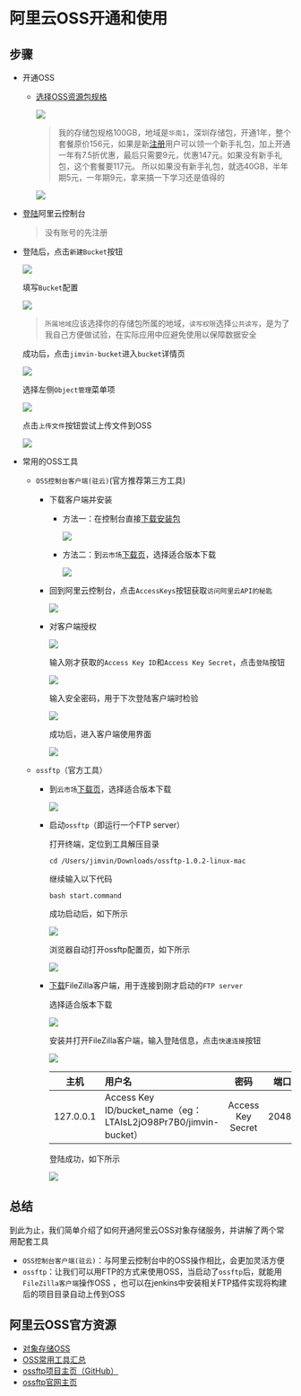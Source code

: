 # 阿里云OSS开通和使用

## 步骤
- 开通OSS

  - [选择OSS资源包规格](https://common-buy.aliyun.com/?commodityCode=ossbag#/buy?request=%7B%22region%22:%22cn-shanghai%22,%20%22ossbag_type%22:%22storage%22,%20%22ossbag_spec%22:%221024%22,%20%22ord_time%22:%226:Month%22%7D)
    
    ![][ossPrice]

    > 我的存储包规格100GB，地域是`华南1`，深圳存储包，开通1年，整个套餐原价156元，如果是新[注册](https://account.aliyun.com/register/register.htm?spm=5176.doc32190.419246.1.AtoOqI)用户可以领一个新手礼包，加上开通一年有7.5折优惠，最后只需要9元，优惠147元。如果没有新手礼包，这个套餐要117元。
      所以如果没有新手礼包，就选40GB，半年期5元，一年期9元，拿来搞一下学习还是值得的

    ![][myOssPrice]

- [登陆](https://home.console.aliyun.com/?spm=5176.7933691.416540.20.mSbanm)阿里云控制台

  > 没有账号的先注册

- 登陆后，点击`新建Bucket`按钮
  
  ![][createBucket]

  填写`Bucket`配置

  ![][newOssBucket]

  > `所属地域`应该选择你的存储包所属的地域，`读写权限`选择`公共读写`，是为了我自己方便做试验，在实际应用中应避免使用以保障数据安全

  成功后，点击`jimvin-bucket`进入`bucket`详情页
  
  ![][checkBucket]

  选择左侧`Object管理`菜单项

  ![][objectManage]

  点击`上传文件`按钮尝试上传文件到OSS

  ![][uploadFile]
  
- 常用的OSS工具
  
  - `OSS控制台客户端(驻云)`(官方推荐第三方工具)
    - 下载客户端并安装
      - 方法一：在控制台直接[下载安装包](http://gosspublic.alicdn.com/ossclient_v1.1.6-mac.zip?spm=5176.2020520105.113.3.r00g24&file=ossclient_v1.1.6-mac.zip)
    
        ![][downloadOssTool]

      - 方法二：到`云市场`[下载页](https://help.aliyun.com/document_detail/32204.html?spm=5176.doc44075.2.1.sBur1r)，选择适合版本下载
    
        ![][downloadOssTool2]

    - 回到阿里云控制台，点击`AccessKeys`按钮获取`访问阿里云API的秘匙`

      ![][getSecret]
     
    - 对客户端授权

      ![][ossClientConfig]

      输入刚才获取的`Access Key ID`和`Access Key Secret`，点击`登陆`按钮
      
      ![][accessOssClientTool]

      输入安全密码，用于下次登陆客户端时检验

      ![][setOssClientPwd]

      成功后，进入客户端使用界面

      ![][sccessLoginOssClent]

  - `ossftp`（官方工具）
    - 到`云市场`[下载页](https://help.aliyun.com/document_detail/32190.html?spm=5176.doc44075.2.8.N9vrTf)，选择适合版本下载
    
      ![][downLoadOssftp]

    - 启动`ossftp`（即运行一个FTP server）
      
      打开终端，定位到工具解压目录

      ```shell
      cd /Users/jimvin/Downloads/ossftp-1.0.2-linux-mac
      ```
      
      继续输入以下代码

      ```shell
      bash start.command
      ```

      成功启动后，如下所示

      ![][succesStartOssftp]

      浏览器自动打开ossftp配置页，如下所示

      ![][succesStartOssftp2]

    - [下载](https://filezilla-project.org/?spm=5176.doc32190.2.3.1kC2PZ)FileZilla客户端，用于连接到刚才启动的`FTP server`
      
      选择适合版本下载

      ![][downloadFilezilla]

      安装并打开FileZilla客户端，输入登陆信息，点击`快速连接`按钮

      ![][loginOssftpByFilezilla]

      |主机|用户名|密码|端口|
      |---|:---|:---:|---:|
      |127.0.0.1|Access Key ID/bucket_name（eg：LTAIsL2jO98Pr7B0/jimvin-bucket）|Access Key Secret|2048|

      登陆成功，如下所示

      ![][successLoginOssftpByFilezilla]

## 总结
   到此为止，我们简单介绍了如何开通阿里云OSS对象存储服务，并讲解了两个常用配套工具
   - `OSS控制台客户端(驻云)`：与阿里云控制台中的OSS操作相比，会更加灵活方便
   - `ossftp`：让我们可以用FTP的方式来使用OSS，当启动了`ossftp`后，就能用`FileZilla客户端`操作OSS
      ，也可以在jenkins中安装相关FTP插件实现将构建后的项目目录自动上传到OSS

## 阿里云OSS官方资源
  - [对象存储OSS](https://www.aliyun.com/product/oss/?spm=5176.8142029.418687.8.6BcYhs)
  - [OSS常用工具汇总](https://help.aliyun.com/document_detail/44075.html?spm=5176.product31815.3.1.3ZGONV)
  - [ossftp项目主页（GitHub）](https://github.com/aliyun/oss-ftp)
  - [ossftp官网主页](https://help.aliyun.com/document_detail/32190.html)

[ossPrice]: https://raw.githubusercontent.com/blackstone86/learn-jenkins/master/assets/oss_price.png
[myOssPrice]: https://raw.githubusercontent.com/blackstone86/learn-jenkins/master/assets/my_oss_price.png     
[createBucket]: https://raw.githubusercontent.com/blackstone86/learn-jenkins/master/assets/create-bucket.png     
[newOssBucket]: https://raw.githubusercontent.com/blackstone86/learn-jenkins/master/assets/new-oss-bucket.png     
[checkBucket]: https://raw.githubusercontent.com/blackstone86/learn-jenkins/master/assets/check-bucket.png     
[objectManage]: https://raw.githubusercontent.com/blackstone86/learn-jenkins/master/assets/object_manage.png
[uploadFile]: https://raw.githubusercontent.com/blackstone86/learn-jenkins/master/assets/upload_file.png
[downloadOssTool]: https://raw.githubusercontent.com/blackstone86/learn-jenkins/master/assets/download_oss_tool.png
[downloadOssTool2]: https://raw.githubusercontent.com/blackstone86/learn-jenkins/master/assets/download_oss_tool_2.png
[ossClientConfig]: https://raw.githubusercontent.com/blackstone86/learn-jenkins/master/assets/ossclient_config.png
[getSecret]: https://raw.githubusercontent.com/blackstone86/learn-jenkins/master/assets/get_secret.png
[accessOssClientTool]: https://raw.githubusercontent.com/blackstone86/learn-jenkins/master/assets/access_oss_client_tool.png
[setOssClientPwd]: https://raw.githubusercontent.com/blackstone86/learn-jenkins/master/assets/set_oss_client_pwd.png
[sccessLoginOssClent]: https://raw.githubusercontent.com/blackstone86/learn-jenkins/master/assets/sccess_login_oss_clent.png
[downLoadOssftp]: https://raw.githubusercontent.com/blackstone86/learn-jenkins/master/assets/down_load_ossftp.png
[succesStartOssftp]: https://raw.githubusercontent.com/blackstone86/learn-jenkins/master/assets/succes_start_ossftp.png
[succesStartOssftp2]: https://raw.githubusercontent.com/blackstone86/learn-jenkins/master/assets/succes_start_ossftp2.png
[downloadFilezilla]: https://raw.githubusercontent.com/blackstone86/learn-jenkins/master/assets/download_filezilla.png
[loginOssftpByFilezilla]: https://raw.githubusercontent.com/blackstone86/learn-jenkins/master/assets/login_ossftp_by_filezilla.png
[successLoginOssftpByFilezilla]: https://raw.githubusercontent.com/blackstone86/learn-jenkins/master/assets/success_login_ossftp_by_filezilla.png